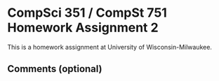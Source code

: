 # CompSci 351 / CompSt 751 Homework Assignment 2

This is a homework assignment at University of Wisconsin-Milwaukee.

## Comments (optional)

